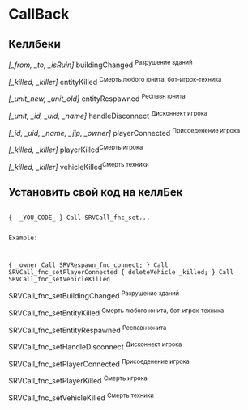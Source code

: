 # CallBack

<h2>Келлбеки</h2>
<span>
<p><i>[_from, _to, _isRuin]</i> buildingChanged <sup>Разрушение зданий</sup></p>
<p><i>[_killed, _killer]</i> entityKilled <sup>Смерть любого юнита, бот-игрок-техника</sup></p>
<p><i>[_unit_new, _unit_old]</i> entityRespawned <sup>Респавн юнита</sup></p>
<p><i>[_unit, _id, _uid, _name]</i> handleDisconnect <sup>Дисконнект игрока</sup></p>
<p><i>[_id, _uid, _name, _jip, _owner]</i> playerConnected <sup>Присоеденение игрока</sup></p>
<p><i>[_killed, _killer]</i> playerKilled<sup>Смерть игрока </sup></p>
<p><i>[_killed, _killer]</i> vehicleKilled<sup>Смерть техники </sup></p>
</span>

<h2>Установить свой код на келлБек</h2>
<code>
{  _YOU_CODE_ } Call SRVCall_fnc_set...

Example:

{  _owner Call SRVRespawn_fnc_connect; } Call SRVCall_fnc_setPlayerConnected
{  deleteVehicle _killed; } Call SRVCall_fnc_setVehicleKilled
</code>

<span>
<p>SRVCall_fnc_setBuildingChanged <sup>Разрушение зданий</sup></p>
<p>SRVCall_fnc_setEntityKilled <sup>Смерть любого юнита, бот-игрок-техника</sup></p>
<p>SRVCall_fnc_setEntityRespawned <sup>Респавн юнита</sup></p>
<p>SRVCall_fnc_setHandleDisconnect <sup>Дисконнект игрока</sup></p>
<p>SRVCall_fnc_setPlayerConnected <sup>Присоеденение игрока</sup></p>
<p>SRVCall_fnc_setPlayerKilled <sup>Смерть игрока</sup></p>
<p>SRVCall_fnc_setVehicleKilled <sup>Смерть техники</sup></p>
</span>
